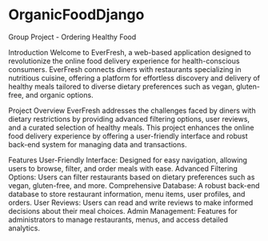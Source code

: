 # OrganicFoodDjango
Group Project - Ordering Healthy Food


Introduction
Welcome to EverFresh, a web-based application designed to revolutionize the online food delivery experience for health-conscious consumers. EverFresh connects diners with restaurants specializing in nutritious cuisine, offering a platform for effortless discovery and delivery of healthy meals tailored to diverse dietary preferences such as vegan, gluten-free, and organic options.

Project Overview
EverFresh addresses the challenges faced by diners with dietary restrictions by providing advanced filtering options, user reviews, and a curated selection of healthy meals. This project enhances the online food delivery experience by offering a user-friendly interface and robust back-end system for managing data and transactions.

Features
User-Friendly Interface: Designed for easy navigation, allowing users to browse, filter, and order meals with ease.
Advanced Filtering Options: Users can filter restaurants based on dietary preferences such as vegan, gluten-free, and more.
Comprehensive Database: A robust back-end database to store restaurant information, menu items, user profiles, and orders.
User Reviews: Users can read and write reviews to make informed decisions about their meal choices.
Admin Management: Features for administrators to manage restaurants, menus, and access detailed analytics.
